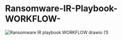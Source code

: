 # Ransomware-IR-Playbook-WORKFLOW-
![Ransomware IR playbook WORKFLOW drawio (1)](https://github.com/user-attachments/assets/695550ab-f277-42f4-8963-85c7221f054d)
